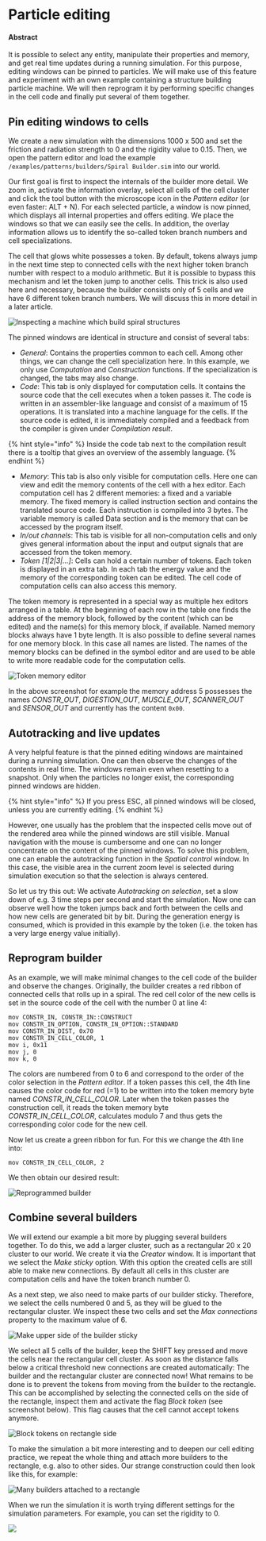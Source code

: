 # Particle editing

#### Abstract

It is possible to select any entity, manipulate their properties and memory, and get real time updates during a running simulation. For this purpose, editing windows can be pinned to particles. We will make use of this feature and experiment with an own example containing a structure building particle machine. We will then reprogram it by performing specific changes in the cell code and finally put several of them together.

## Pin editing windows to cells

We create a new simulation with the dimensions 1000 x 500 and set the friction and radiation strength to 0 and the rigidity value to 0.15. Then, we open the pattern editor and load the example `/examples/patterns/builders/Spiral Builder.sim` into our world.

Our first goal is first to inspect the internals of the builder more detail. We zoom in, activate the  information overlay, select all cells of the cell cluster and click the tool button with the microscope icon in the _Pattern editor_ (or even faster: ALT + N). For each selected particle, a window is now pinned, which displays all internal properties and offers editing. We place the windows so that we can easily see the cells. In addition, the overlay information allows us to identify the so-called token branch numbers and cell specializations.

The cell that glows white possesses a token. By default, tokens always jump in the next time step to connected cells with the next higher token branch number with respect to a modulo arithmetic. But it is possible to bypass this mechanism and let the token jump to another cells. This trick is also used here and necessary, because the builder consists only of 5 cells and we have 6 different token branch numbers. We will discuss this in more detail in a later article.

![Inspecting a machine which build spiral structures](<../.gitbook/assets/particle editors.png>)

The pinned windows are identical in structure and consist of several tabs:

* _General_: Contains the properties common to each cell. Among other things, we can change the cell specialization here. In this example, we only use _Computation_ and _Construction_ functions. If the specialization is changed, the tabs may also change.
* _Code_: This tab is only displayed for computation cells. It contains the source code that the cell executes when a token passes it. The code is written in an assembler-like language and  consist of a maximum of 15 operations. It is translated into a machine language for the cells. If the source code is edited, it is immediately compiled and a feedback from the compiler is given under _Compilation result_.

{% hint style="info" %}
Inside the code tab next to the compilation result there is a tooltip that gives an overview of the assembly language.
{% endhint %}

* _Memory_: This tab is also only visible for computation cells. Here one can view and edit the memory contents of the cell with a hex editor. Each computation cell has 2 different memories: a fixed and a variable memory. The fixed memory is called instruction section and contains the translated source code. Each instruction is compiled into 3 bytes. The variable memory is called Data section and is the memory that can be accessed by the program itself.
* _In/out channels_: This tab is visible for all non-computation cells and only gives general information about the input and output signals that are accessed from the token memory.
* _Token \[1|2|3|...]_: Cells can hold a certain number of tokens. Each token is displayed in an extra tab. In each tab the energy value and the memory of the corresponding token can be edited. The cell code of computation cells can also access this memory.&#x20;

The token memory is represented in a special way as multiple hex editors arranged in a table. At the beginning of each row in the table one finds the address of the memory block, followed by the content (which can be edited) and the name(s) for this memory block, if available. Named memory blocks always have 1 byte length. It is also possible to define several names for one memory block. In this case all names are listed. The names of the memory blocks can be defined in the symbol editor and are used to be able to write more readable code for the computation cells.

![Token memory editor](<../.gitbook/assets/token editor.png>)

In the above screenshot for example the memory address 5 possesses the names _CONSTR\_OUT_, _DIGESTION\_OUT_, _MUSCLE\_OUT_, _SCANNER\_OUT_ and _SENSOR\_OUT_ and currently has the content `0x00`.

## Autotracking and live updates&#x20;

A very helpful feature is that the pinned editing windows are maintained during a running simulation. One can then observe the changes of the contents in real time. The windows remain even when resetting to a snapshot. Only when the particles no longer exist, the corresponding pinned windows are hidden.

{% hint style="info" %}
If you press ESC, all pinned windows will be closed, unless you are currently editing.
{% endhint %}

However, one usually has the problem that the inspected cells move out of the rendered area while the pinned windows are still visible. Manual navigation with the mouse is cumbersome and one can no longer concentrate on the content of the pinned windows. To solve this problem, one can enable the autotracking function in the _Spatial control_ window. In this case, the visible area in the current zoom level is selected during simulation execution so that the selection is always centered.

So let us try this out: We activate _Autotracking on selection_, set a slow down of e.g. 3 time steps per second and start the simulation. Now one can observe well how the token jumps back and forth between the cells and how new cells are generated bit by bit. During the generation energy is consumed, which is provided in this example by the token (i.e. the token has a very large energy value initially).

## Reprogram builder

As an example, we will make minimal changes to the cell code of the builder and observe the changes. Originally, the builder creates a red ribbon of connected cells that rolls up in a spiral. The red cell color of the new cells is set in the source code of the cell with the number 0 at line 4:

```
mov CONSTR_IN, CONSTR_IN::CONSTRUCT
mov CONSTR_IN_OPTION, CONSTR_IN_OPTION::STANDARD
mov CONSTR_IN_DIST, 0x70
mov CONSTR_IN_CELL_COLOR, 1
mov i, 0x11
mov j, 0
mov k, 0
```

The colors are numbered from 0 to 6 and correspond to the order of the color selection in the _Pattern editor_. If a token passes this cell, the 4th line causes the color code for red (=1) to be written into the token memory byte named _CONSTR\_IN\_CELL\_COLOR_. Later when the token passes the construction cell, it reads the token memory byte _CONSTR\_IN\_CELL\_COLOR_, calculates modulo 7 and thus gets the corresponding color code for the new cell.

Now let us create a green ribbon for fun. For this we change the 4th line into:

```
mov CONSTR_IN_CELL_COLOR, 2
```

We then obtain our desired result:

![Reprogrammed builder](<../.gitbook/assets/green spiral.png>)

## Combine several builders

We will extend our example a bit more by plugging several builders together. To do this, we add a larger cluster, such as a rectangular 20 x 20 cluster to our world. We create it via the _Creator_ window. It is important that we select the _Make sticky_ option. With this option the created cells are still able to make new connections. By default all cells in this cluster are computation cells and have the token branch number 0.

As a next step, we also need to make parts of our builder sticky. Therefore, we select the cells numbered 0 and 5, as they will be glued to the rectangular cluster. We inspect these two cells and set the _Max connections_ property to the maximum value of 6.

![Make upper side of the builder sticky](<../.gitbook/assets/sticky builder.png>)

We select all 5 cells of the builder, keep the SHIFT key pressed and move the cells near the rectangular cell cluster. As soon as the distance falls below a critical threshold new connections are created automatically: The builder and the rectangular cluster are connected now! What remains to be done is to prevent the tokens from moving from the builder to the rectangle. This can be accomplished by selecting the connected cells on the side of the rectangle, inspect them and activate the flag _Block token_ (see screenshot below). This flag causes that the cell cannot accept tokens anymore.

![Block tokens on rectangle side](<../.gitbook/assets/rect connected with builder.png>)

To make the simulation a bit more interesting and to deepen our cell editing practice, we repeat the whole thing and attach more builders to the rectangle, e.g. also to other sides. Our strange construction could then look like this, for example:

![Many builders attached to a rectangle](<../.gitbook/assets/rect with builders.png>)

When we run the simulation it is worth trying different settings for the simulation parameters. For example, you can set the rigidity to 0.

![](<../.gitbook/assets/rect with builders result.png>)
